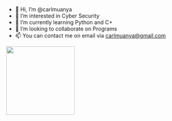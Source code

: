 - 👋 Hi, I’m @carlmuanya
- 👀 I’m interested in Cyber Security
- 🌱 I’m currently learning Python and C+
- 💞️ I’m looking to collaborate on Programs
- 📫 You can contact me on email via carlmuanya@gmail.com

<img height="180em" src="https://github-readme-stats.vercel.app/api?username=carlmuanya&show_icons=true&hide_border=true&&count_private=true&include_all_commits=true&theme=merko" />
